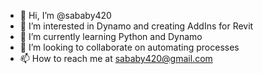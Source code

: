 - 👋 Hi, I’m @sababy420
- 👀 I’m interested in Dynamo and creating AddIns for Revit
- 🌱 I’m currently learning Python and Dynamo
- 💞️ I’m looking to collaborate on automating processes
- 📫 How to reach me at sababy420@gmail.com

<!---
sababy420/sababy420 is a ✨ special ✨ repository because its `README.md` (this file) appears on your GitHub profile.
You can click the Preview link to take a look at your changes.
--->
